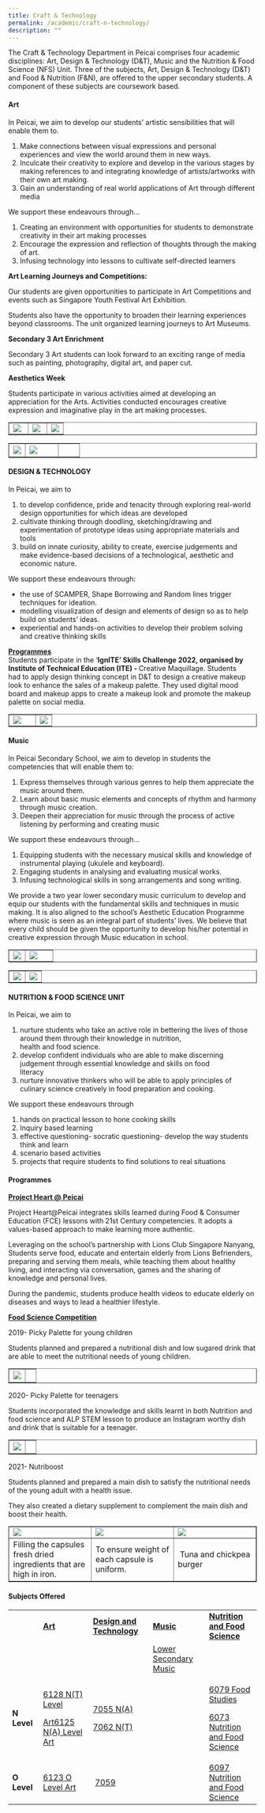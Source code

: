 ```yaml
---
title: Craft & Technology
permalink: /academic/craft-n-technology/
description: ""
---
```

<p>The Craft &amp; Technology Department in Peicai comprises four academic disciplines: Art, Design &amp; Technology (D&amp;T), Music and the Nutrition &amp; Food Science (NFS) Unit. Three of the subjects, Art, Design &amp; Technology (D&amp;T) and Food &amp; Nutrition (F&amp;N), are offered to the upper secondary students. A component of these subjects are coursework based.&nbsp;</p>
<h4><strong>Art</strong></h4>
<p>In Peicai, we aim&nbsp;to develop our students&rsquo; artistic sensibilities that will enable them to.</p>
<ol>
<li>Make connections between visual expressions and personal experiences and view the world around them in new ways.&nbsp;</li>
<li>Inculcate their creativity to explore and develop in the various stages by making references to and integrating knowledge of artists/artworks with their own art making.&nbsp;</li>
<li>Gain an understanding of real world applications of Art through different media&nbsp;</li>
</ol>
<p>We support these endeavours through&hellip;</p>
<ol>
<li>Creating an environment with opportunities for students to demonstrate creativity in their art making processes</li>
<li>Encourage the expression and reflection of thoughts through the making of art.</li>
<li>Infusing technology into lessons to cultivate self-directed learners</li>
</ol>
<p><strong>Art Learning Journeys and Competitions:</strong></p>
<p>Our students are given opportunities to participate in Art Competitions and events such as Singapore Youth Festival Art Exhibition.</p>
<p>Students also have the opportunity to broaden their learning experiences beyond classrooms. The unit organized learning journeys to Art Museums.</p>
<p><strong>Secondary 3 Art Enrichment</strong></p>
<p>Secondary 3 Art students can look forward to an exciting range of media such as painting, photography, digital art, and paper cut.</p>
<p><strong>Aesthetics Week</strong></p>
<p>Students participate in various activities aimed at developing an appreciation for the Arts. Activities conducted encourages creative expression and imaginative play in the art making processes.</p>
<table style="border-collapse: collapse; width: 100%;" border="1">
<tbody>
<tr>
<td style="width: 35%;"><img src="/images/ct1.jpg"></td>
<td style="width: 35%;"><img src="/images/ct2.png"></td>
<td style="width: 30%;"><img src="/images/ct3.jpg"></td>
</tr>
</tbody>
</table>
<table style="border-collapse: collapse; width: 100%;" border="1">
<tbody>
<tr>
<td style="width: 23%;"><img src="/images/ct4.jpg"></td>
<td style="width: 47%;"><img src="/images/ct5.jpg"></td>
<td style="width: 30%;">&nbsp;</td>
</tr>
</tbody>
</table>
<h4><strong>DESIGN &amp; TECHNOLOGY</strong></h4>
<p>In Peicai, we aim to</p>
<ol>
<li>to develop confidence, pride and tenacity through exploring real-world design opportunities for which ideas are developed</li>
<li>cultivate thinking through doodling, sketching/drawing and experimentation of prototype ideas using appropriate materials and tools</li>
<li>build on innate curiosity, ability to create, exercise judgements and make evidence-based decisions of a technological, aesthetic and economic nature.</li>
</ol>
<p>We support these endeavours through:</p>
<ul>
<li>the use of SCAMPER, Shape Borrowing and Random lines trigger techniques for ideation.</li>
<li>modelling visualization of design and elements of design so as to help build on students&rsquo; ideas.</li>
<li>experiential and hands-on activities to develop their problem solving and creative thinking skills</li>
</ul>
<p><strong><u>Programmes<br /></u></strong>Students participate in the &lsquo;<strong>IgnITE&rsquo; Skills Challenge 2022, organised by Institute of Technical Education (ITE) -&nbsp;</strong>Creative Maquillage. Students had&nbsp;to apply design thinking concept in D&amp;T to design a creative makeup look to enhance the sales of a makeup palette. They used digital mood board and makeup apps to create a makeup look and promote the makeup palette on social media.</p>
<table style="border-collapse: collapse; width: 100%;" border="1">
<tbody>
<tr>
<td style="width: 62%;"><img src="/images/ct6.jpg"></td>
<td style="width: 38%;"><img src="/images/ct16.jpg"></td>
</tr>
</tbody>
</table>
<h4><strong>Music</strong></h4>
<p>In Peicai Secondary School, we aim to develop in students the competencies that will enable them to:</p>
<ol>
<li>Express themselves through various genres to help them appreciate the music around them.</li>
<li>Learn about basic music elements and concepts of rhythm and harmony through music creation.</li>
<li>Deepen their appreciation for music through the process of active listening by performing and creating music</li>
</ol>
<p>We support these endeavours through&hellip;</p>
<ol>
<li>Equipping students with the necessary musical skills and knowledge of instrumental playing (ukulele and keyboard).</li>
<li>Engaging students in analysing and evaluating musical works.</li>
<li>Infusing technological skills in song arrangements and song writing.</li>
</ol>
<p>We provide a two year lower secondary music curriculum to develop and equip our students with the fundamental skills and techniques in music making. It is also aligned to the school&rsquo;s Aesthetic Education Programme where music is seen as an integral part of students&rsquo; lives. We believe that every child should&nbsp;be given the opportunity to develop his/her potential in creative expression through Music education in school.</p>
<table style="border-collapse: collapse; width: 100%;" border="1">
<tbody>
<tr>
<td style="width: 37%;"><img src="/images/ct7.jpg"></td>
<td style="width: 63%;"><img src="/images/ct8.jpg"></td>
</tr>
</tbody>
</table>
<table style="border-collapse: collapse; width: 100%;" border="1">
<tbody>
<tr>
<td style="width: 50%;"><img src="/images/ct9.jpg"></td>
<td style="width: 50%;"><img src="/images/ct10.jpg"></td>
</tr>
</tbody>
</table>
<h4><strong>NUTRITION &amp; FOOD SCIENCE UNIT</strong></h4>
<p>In Peicai, we aim to</p>
<ol>
<li>nurture students who take an active role in bettering the lives of those around them through their knowledge in nutrition,&nbsp;<br />health and food science.</li>
<li>develop confident individuals who are able to make discerning judgement through essential knowledge and skills on food<br />literacy</li>
<li>nurture innovative thinkers who will be able to apply principles of culinary science creatively in food preparation and cooking.</li>
</ol>
<p>We support these endeavours through</p>
<ol>
<li>hands on practical lesson to hone cooking skills</li>
<li>Inquiry based learning</li>
<li>effective questioning- socratic questioning- develop the way students think and learn</li>
<li>scenario based activities</li>
<li>projects that require students to find solutions to real situations</li>
</ol>
<h4><strong>Programmes</strong></h4>
<p><strong><u>Project Heart @ Peicai</u></strong></p>
<p>Project Heart@Peicai integrates skills learned during Food &amp; Consumer Education (FCE) lessons with 21st Century competencies. It adopts a values-based approach to make learning more authentic.</p>
<p>Leveraging on the school&rsquo;s partnership with Lions Club Singapore Nanyang, Students serve food, educate and entertain elderly from Lions Befrienders, preparing and serving them meals, while teaching them about healthy living, and interacting via conversation, games and the sharing of knowledge and personal lives.</p>
<p>During the pandemic, students produce health videos to educate elderly on diseases and ways to lead a healthier lifestyle.</p>
<p><strong><u>Food Science Competition</u></strong></p>
<p>2019- Picky Palette for young children</p>
<p>Students planned and prepared a nutritional dish and low sugared drink that are able to meet the nutritional needs of young children.</p>
<table style="border-collapse: collapse; width: 100%;" border="1">
<tbody>
<tr>
<td style="width: 60%;"><img src="/images/ct11.png"></td>
<td style="width: 40%;">&nbsp;</td>
</tr>
</tbody>
</table>
<p>2020- Picky Palette for teenagers</p>
<p>Students incorporated the knowledge and skills learnt in both Nutrition and food science and ALP STEM lesson to produce an Instagram worthy dish and drink that is suitable for a teenager.</p>
<table style="border-collapse: collapse; width: 100%;" border="1">
<tbody>
<tr>
<td style="width: 60%;"><img src="/images/ct12.png"></td>
<td style="width: 40%;">&nbsp;</td>
</tr>
</tbody>
</table>
<p>2021- Nutriboost</p>
<p>Students planned and prepared a main dish to satisfy the nutritional needs of the young adult with a health issue.</p>
<p>They also created a dietary supplement to complement the main dish and boost their health.</p>
<table style="border-collapse: collapse; width: 100%;" border="1">
<tbody>
<tr>
<td style="width: 33.3333%;"><img src="/images/ct13.png"></td>
<td style="width: 33.3333%;"><img src="/images/ct14.png"></td>
<td style="width: 33.3333%;"><img src="/images/ct15.png"></td>
</tr>
<tr>
<td style="width: 33.3333%;">Filling the capsules fresh dried ingredients that are high in iron.</td>
<td style="width: 33.3333%;">To ensure weight of each capsule is uniform.</td>
<td style="width: 33.3333%;">&nbsp;Tuna and chickpea burger</td>
</tr>
</tbody>
</table>
<h4><strong>Subjects Offered</strong></h4>
<table>
<tbody>
<tr>
<td width="60">&nbsp;</td>
<td width="141"><strong><u>Art</u></strong></td>
<td width="141"><strong><u>Design and Technology</u></strong></td>
<td width="141"><strong><u>Music</u></strong></td>
<td width="141"><strong><u>Nutrition and Food Science</u></strong></td>
</tr>
<tr>
<td width="60">&nbsp;</td>
<td width="141">&nbsp;</td>
<td width="141">&nbsp;</td>
<td width="141"><a href="https://www.moe.gov.sg/-/media/files/primary/2015musicteachingandlearningsyllabusprimaryandlowersecondary.ashx?la=en&amp;hash=41025D7E02879592E04790C645AF026FD33D64E9">Lower Secondary Music</a></td>
<td width="141">&nbsp;</td>
</tr>
<tr>
<td width="60"><strong>N Level</strong></td>
<td width="141">
<p><a href="https://www.seab.gov.sg/docs/default-source/national-examinations/syllabus/nlevel/2022syllabus/6128_y22_sy.pdf">6128 N(T) Level</a></p>
<p><a href="https://www.seab.gov.sg/docs/default-source/national-examinations/syllabus/nlevel/2022syllabus/6128_y22_sy.pdf">Art</a><a href="https://www.seab.gov.sg/docs/default-source/national-examinations/syllabus/nlevel/2021syllabus/6125_y21_sy.pdf">6125 N(A) Level Art</a></p>
</td>
<td width="141">
<p><a href="https://www.seab.gov.sg/docs/default-source/national-examinations/syllabus/nlevel/2022syllabus/7055_y22_sy.pdf">7055 N(A)</a></p>
<p><a href="https://www.seab.gov.sg/docs/default-source/national-examinations/syllabus/nlevel/2022syllabus/7062_y22_sy.pdf">7062 N(T)</a></p>
</td>
<td width="141">&nbsp;</td>
<td width="141">
<p><a href="https://www.seab.gov.sg/docs/default-source/national-examinations/syllabus/nlevel/2022syllabus/6079_y22_sy.pdf">6079 Food Studies</a></p>
<p><a href="https://www.seab.gov.sg/docs/default-source/national-examinations/syllabus/nlevel/2022syllabus/6073_y22_sy.pdf">6073 Nutrition and Food Science</a></p>
</td>
</tr>
<tr>
<td width="60"><strong>O Level</strong></td>
<td width="141"><a href="https://www.seab.gov.sg/docs/default-source/national-examinations/syllabus/olevel/2022syllabus/6123_y22_sy.pdf">6123 O Level Art</a></td>
<td width="141">&nbsp;<a href="https://www.seab.gov.sg/docs/default-source/national-examinations/syllabus/olevel/2022syllabus/7059_y22_sy.pdf">7059</a></td>
<td width="141">&nbsp;</td>
<td width="141"><a href="https://www.seab.gov.sg/docs/default-source/national-examinations/syllabus/olevel/2022syllabus/6097_y22_sy.pdf">6097 Nutrition and Food Science</a></td>
</tr>
</tbody>
</table>